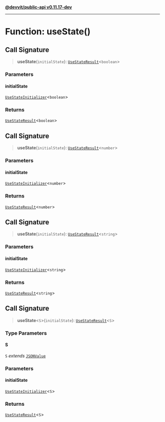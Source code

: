 [**@devvit/public-api v0.11.17-dev**](../README.md)

---

# Function: useState()

## Call Signature

> **useState**(`initialState`): [`UseStateResult`](../type-aliases/UseStateResult.md)\<`boolean`\>

### Parameters

#### initialState

[`UseStateInitializer`](../type-aliases/UseStateInitializer.md)\<`boolean`\>

### Returns

[`UseStateResult`](../type-aliases/UseStateResult.md)\<`boolean`\>

## Call Signature

> **useState**(`initialState`): [`UseStateResult`](../type-aliases/UseStateResult.md)\<`number`\>

### Parameters

#### initialState

[`UseStateInitializer`](../type-aliases/UseStateInitializer.md)\<`number`\>

### Returns

[`UseStateResult`](../type-aliases/UseStateResult.md)\<`number`\>

## Call Signature

> **useState**(`initialState`): [`UseStateResult`](../type-aliases/UseStateResult.md)\<`string`\>

### Parameters

#### initialState

[`UseStateInitializer`](../type-aliases/UseStateInitializer.md)\<`string`\>

### Returns

[`UseStateResult`](../type-aliases/UseStateResult.md)\<`string`\>

## Call Signature

> **useState**\<`S`\>(`initialState`): [`UseStateResult`](../type-aliases/UseStateResult.md)\<`S`\>

### Type Parameters

#### S

`S` _extends_ [`JSONValue`](../type-aliases/JSONValue.md)

### Parameters

#### initialState

[`UseStateInitializer`](../type-aliases/UseStateInitializer.md)\<`S`\>

### Returns

[`UseStateResult`](../type-aliases/UseStateResult.md)\<`S`\>
